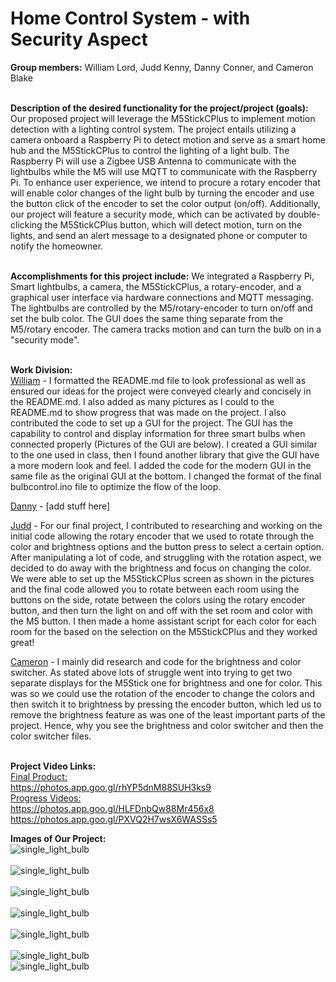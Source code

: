 # Home Control System - with Security Aspect

**Group members:** William Lord, Judd Kenny, Danny Conner, and Cameron Blake
<br>
<br>



**Description of the desired functionality for the project/project (goals):**
Our proposed project will leverage the M5StickCPlus to implement motion detection with a lighting control system. The project entails utilizing a camera 
onboard a Raspberry Pi to detect motion and serve as a smart home hub and the M5StickCPlus to control the lighting of a light bulb. The Raspberry Pi will use a Zigbee USB Antenna to communicate with the lightbulbs while the M5 will use MQTT to communicate with the Raspberry Pi. To enhance user experience, we intend to procure a rotary encoder that will enable color changes of the light bulb by turning the encoder and use the button click of the encoder to set the color output (on/off). Additionally, our project will feature a security mode, which can be activated by double-clicking the M5StickCPlus button, which will detect motion, turn on the lights, and send an alert message to a designated phone or computer to notify the homeowner.
<br>
<br>




**Accomplishments for this project include:**
We integrated a Raspberry Pi, Smart lightbulbs, a camera, the M5StickCPlus, a rotary-encoder, and a graphical user interface via hardware connections and MQTT messaging. The lightbulbs are controlled by the M5/rotary-encoder to turn on/off and set the bulb color. The GUI does the same thing separate from the M5/rotary encoder. The camera tracks motion and can turn the bulb on in a "security mode". 
<br>
<br>



**Work Division:**<br>
<ins>William</ins> - I formatted the README.md file to look professional as well as ensured our ideas for the project were conveyed clearly and concisely in the README.md. I also added as many pictures as I could to the README.md to show progress that was made on the project. I also contributed the code to set up a GUI for the project. The GUI has the capability to control and display information for three smart bulbs when connected properly (Pictures of the GUI are below). I created a GUI similar to the one used in class, then I found another library that give the GUI have a more modern look and feel. I added the code for the modern GUI in the same file as the original GUI at the bottom. I changed the format of the final bulbcontrol.ino file to optimize the flow of the loop.
<br>


<ins>Danny</ins> - [add stuff here]
<br>


<ins>Judd</ins> - For our final project, I contributed to researching and working on the initial code allowing the rotary encoder that we used to rotate through the color and brightness options and the button press to select a certain option. After manipulating a lot of code, and struggling with the rotation aspect, we decided to do away with the brightness and focus on changing the color. We were able to set up the M5StickCPlus screen as shown in the pictures and the final code allowed you to rotate between each room using the buttons on the side, rotate between the colors using the rotary encoder button, and then turn the light on and off with the set room and color with the M5 button. I then made a home assistant script for each color for each room for the based on the selection on the M5StickCPlus and they worked great!
<br>


<ins>Cameron</ins> - I mainly did research and code for the brightness and color switcher. As stated above lots of struggle went into trying to get two separate displays for the M5Stick one for brightness and one for color. This was so we could use the rotation of the encoder to change the colors and then switch it to brightness by pressing the encoder button, which led us to remove the brightness feature as was one of the least important parts of the project. Hence, why you see the brightness and color switcher and then the color switcher files. 
<br>
<br>






**Project Video Links:**
<br>
<ins>Final Product:</ins>
<br>
https://photos.app.goo.gl/rhYP5dnM88SUH3ks9
<br>
<ins>Progress Videos:</ins>
<br>
https://photos.app.goo.gl/HLFDnbQw88Mr456x8
<br>
https://photos.app.goo.gl/PXVQ2H7wsX6WASSs5








**Images of Our Project:**
<br>
![single_light_bulb](https://github.com/elee2045sp23/semester-project-jud-william-danny/blob/main/single_light_bulb.jpg)
<br>
<br>
![single_light_bulb](https://github.com/elee2045sp23/semester-project-jud-william-danny/blob/main/m5_code_working.jpg)
<br>
<br>
![single_light_bulb](https://github.com/elee2045sp23/semester-project-jud-william-danny/blob/main/PXL_20230426_152059353.jpg)
<br>
<br>
![single_light_bulb](https://github.com/elee2045sp23/semester-project-jud-william-danny/blob/main/Original_GUI.png)
<br>
<br>
![single_light_bulb](https://github.com/elee2045sp23/semester-project-jud-william-danny/blob/main/Modern_GUI.png)
<br>
<br>
![single_light_bulb](https://github.com/elee2045sp23/semester-project-jud-william-danny/blob/main/blue_light.jpg)
<br>
![single_light_bulb](https://github.com/elee2045sp23/semester-project-jud-william-danny/blob/main/raspberry_pi_setup.jpg)

